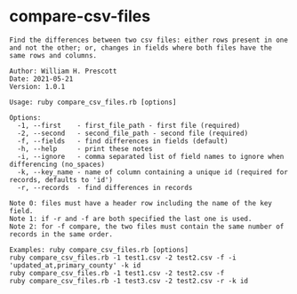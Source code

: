 # compare-csv-files

    Find the differences between two csv files: either rows present in one and not the other; or, changes in fields where both files have the same rows and columns.

    Author: William H. Prescott
    Date: 2021-05-21
    Version: 1.0.1

    Usage: ruby compare_csv_files.rb [options]

    Options:
      -1, --first    - first_file_path - first file (required)
      -2, --second   - second_file_path - second file (required)
      -f, --fields   - find differences in fields (default)
      -h, --help     - print these notes
      -i, --ignore   - comma separated list of field names to ignore when differencing (no_spaces)
      -k, --key_name - name of column containing a unique id (required for records, defaults to 'id')
      -r, --records  - find differences in records 

    Note 0: files must have a header row including the name of the key field.
    Note 1: if -r and -f are both specified the last one is used.
    Note 2: for -f compare, the two files must contain the same number of records in the same order.

    Examples: ruby compare_csv_files.rb [options]
    ruby compare_csv_files.rb -1 test1.csv -2 test2.csv -f -i 'updated_at,primary_county' -k id
    ruby compare_csv_files.rb -1 test1.csv -2 test2.csv -f
    ruby compare_csv_files.rb -1 test3.csv -2 test2.csv -r -k id
